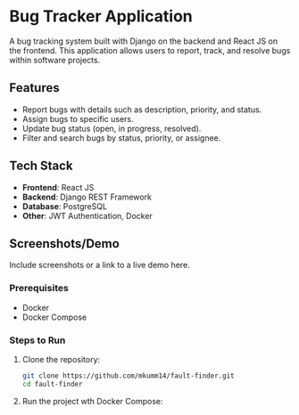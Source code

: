 # Bug Tracker Application

A bug tracking system built with Django on the backend and React JS on the frontend. This application allows users to report, track, and resolve bugs within software projects.

## Features
- Report bugs with details such as description, priority, and status.
- Assign bugs to specific users.
- Update bug status (open, in progress, resolved).
- Filter and search bugs by status, priority, or assignee.

## Tech Stack
- **Frontend**: React JS
- **Backend**: Django REST Framework
- **Database**: PostgreSQL
- **Other**: JWT Authentication, Docker

## Screenshots/Demo
Include screenshots or a link to a live demo here.



### Prerequisites
- Docker
- Docker Compose

### Steps to Run

1. Clone the repository:
   ```bash
   git clone https://github.com/mkumm14/fault-finder.git
   cd fault-finder

   ```
2. Run the project wth Docker Compose:
    ```bash docker-compose up --build
    ```

